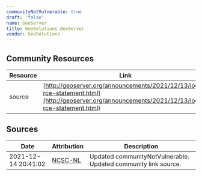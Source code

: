 ```yaml
---
communityNotVulnerable: true
draft: 'false'
name: GeoServer
title: GeoSolutions GeoServer
vendor: GeoSolutions
---
```



## Community Resources
| Resource | Link |
| --- | --- |
| source | [http://geoserver.org/announcements/2021/12/13/logj4-rce-statement.html](http://geoserver.org/announcements/2021/12/13/logj4-rce-statement.html) |


## Sources
| Date | Attribution | Description |
| --- | --- | --- |
| 2021-12-14 20:41:02 | [NCSC-NL](https://github.com/NCSC-NL/log4shell/blob/main/software/README.md) | Updated communityNotVulnerable. Updated community link source.  |

